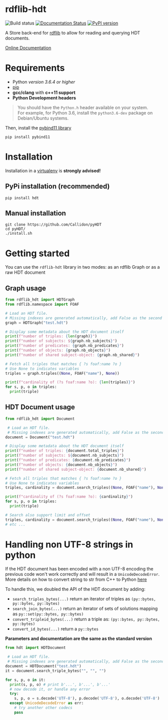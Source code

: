 # rdflib-hdt

![Build status](https://github.com/RDFLib/rdflib-hdt/workflows/Python%20integration%20tests/badge.svg?branch=master) [![Documentation Status](https://readthedocs.org/projects/pyhdt/badge/?version=latest)](https://callidon.github.io/pyHDT) [![PyPI version](https://badge.fury.io/py/hdt.svg)](https://badge.fury.io/py/hdt)

A Store back-end for [rdflib](https://github.com/RDFLib) to allow for reading and querying HDT documents.

[Online Documentation](https://callidon.github.io/pyHDT)

# Requirements

* Python *version 3.6.4 or higher*
* [pip](https://pip.pypa.io/en/stable/)
* **gcc/clang** with **c++11 support**
* **Python Development headers**
> You should have the `Python.h` header available on your system.   
> For example, for Python 3.6, install the `python3.6-dev` package on Debian/Ubuntu systems.

Then, install the [pybind11 library](http://pybind11.readthedocs.io/en/stable/)
```
pip install pybind11
```

# Installation

Installation in a [virtualenv](https://virtualenv.pypa.io/en/stable/) is **strongly advised!**

## PyPi installation (recommended)

```
pip install hdt
```

## Manual installation

```
git clone https://github.com/Callidon/pyHDT
cd pyHDT/
./install.sh
```

# Getting started

You can use the `rdflib-hdt` library in two modes: as an rdflib Graph or as a raw HDT document

## Graph usage

```python
from rdflib_hdt import HDTGraph
from rdflib.namespace import FOAF

# Load an HDT file.
# Missing indexes are generated automatically, add False as the second argument to disable them
graph = HDTGraph("test.hdt")

# Display some metadata about the HDT document itself
print(f"number of triples: {len(graph)}")
print(f"number of subjects: ${graph.nb_subjects}")
print(f"number of predicates: {graph.nb_predicates}")
print(f"number of objects: {graph.nb_objects}")
print(f"number of shared subject-object: {graph.nb_shared}")

# Fetch all triples that matches { ?s foaf:name ?o }
# Use None to indicates variables
triples = graph.triples((None, FOAF("name"), None))

print(f"cardinality of (?s foaf:name ?o): {len(triples)}")
for s, p, o in triples:
  print(triple)
```

## HDT Document usage

```python
from rdflib_hdt import Document

 # Load an HDT file.
 # Missing indexes are generated automatically, add False as the second argument to disable them
document = Document("test.hdt")

# Display some metadata about the HDT document itself
print(f"number of triples: {document.total_triples}")
print(f"number of subjects: ${document.nb_subjects}")
print(f"number of predicates: {document.nb_predicates}")
print(f"number of objects: {document.nb_objects}")
print(f"number of shared subject-object: {document.nb_shared}")

# Fetch all triples that matches { ?s foaf:name ?o }
# Use None to indicates variables
triples, cardinality = document.search_triples((None, FOAF("name"), None))

print(f"cardinality of (?s foaf:name ?o): {cardinality}")
for s, p, o in triples:
  print(triple)

# Search also support limit and offset
triples, cardinality = document.search_triples((None, FOAF("name"), None), limit=10, offset=100)
# etc ...
```

# Handling non UTF-8 strings in python

If the HDT document has been encoded with a non UTF-8 encoding the previous code won't work correctly and will result in a `UnicodeDecodeError`.
More details on how to convert string to str from C++ to Python [here](https://pybind11.readthedocs.io/en/stable/advanced/cast/strings.html)

To handle this, we doubled the API of the HDT document by adding:
- `search_triples_bytes(...)` return an iterator of triples as `(py::bytes, py::bytes, py::bytes)`
- `search_join_bytes(...)` return an iterator of sets of solutions mapping as `py::set(py::bytes, py::bytes)`
- `convert_tripleid_bytes(...)` return a triple as: `(py::bytes, py::bytes, py::bytes)`
- `convert_id_bytes(...)` return a `py::bytes`

**Parameters and documentation are the same as the standard version**

```python
from hdt import HDTDocument

 # Load an HDT file.
 # Missing indexes are generated automatically, add False as the second argument to disable them
document = HDTDocument("test.hdt")
it = document.search_triple_bytes("", "", "")

for s, p, o in it:
  print(s, p, o) # print b'...', b'...', b'...'
  # now decode it, or handle any error
  try:
    s, p, o = s.decode('UTF-8'), p.decode('UTF-8'), o.decode('UTF-8')
  except UnicodeDecodeError as err:
    # try another other codecs
    pass
```
